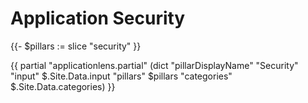 # Application Security

{{- $pillars := slice "security" }}

{{ partial "applicationlens.partial" (dict "pillarDisplayName" "Security" "input" $.Site.Data.input "pillars" $pillars "categories" $.Site.Data.categories) }}
